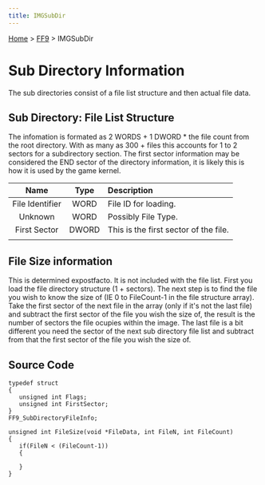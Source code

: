 ```yaml
---
title: IMGSubDir
---
```


[Home](../Main_Page.md) > [FF9](../FF9.md) > IMGSubDir

# Sub Directory Information

The sub directories consist of a file list structure and then actual file data.

## Sub Directory: File List Structure

The infomation is formated as 2 WORDS + 1 DWORD \* the file count from the root directory. With as many as 300 + files this accounts for 1 to 2 sectors for a subdirectory section. The first sector information may be considered the END sector of the directory information, it is likely this is how it is used by the game kernel.

|      Name       | Type  | Description                           |
|:---------------:|:-----:|:--------------------------------------|
| File Identifier | WORD  | File ID for loading.                  |
|     Unknown     | WORD  | Possibly File Type.                   |
|  First Sector   | DWORD | This is the first sector of the file. |
|                 |       |                                       |

## File Size information

This is determined expostfacto. It is not included with the file list. First you load the file directory structure (1 + sectors). The next step is to find the file you wish to know the size of (IE 0 to FileCount-1 in the file structure array). Take the first sector of the next file in the array (only if it's not the last file) and subtract the first sector of the file you wish the size of, the result is the number of sectors the file ocupies within the image. The last file is a bit different you need the sector of the next sub directory file list and subtract from that the first sector of the file you wish the size of.

## Source Code

    typedef struct
    {
       unsigned int Flags;
       unsigned int FirstSector;
    }
    FF9_SubDirectoryFileInfo;

    unsigned int FileSize(void *FileData, int FileN, int FileCount)
    {
       if(FileN < (FileCount-1))
       {
          
       }
    }
